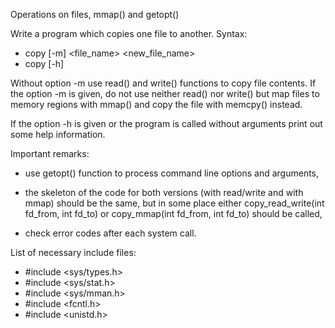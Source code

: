 Operations on files, mmap() and getopt()


Write a program which copies one file to another. Syntax:

  - copy [-m] <file_name> <new_file_name>
  - copy [-h]


Without option -m use read() and write() functions to copy file contents. If
the option -m is given, do not use neither read() nor write() but map files
to memory regions with mmap() and copy the file with memcpy() instead.

If the option -h is given or the program is called without arguments print
out some help information.  

Important remarks: 

- use getopt() function to process command line options and arguments,

- the skeleton of the code for both versions (with read/write and with mmap)
  should be the same, but in some place either copy_read_write(int fd_from,
  int fd_to) or copy_mmap(int fd_from, int fd_to) should be called,

- check error codes after each system call.

List of necessary include files:

- #include <sys/types.h>
- #include <sys/stat.h>
- #include <sys/mman.h>
- #include <fcntl.h>
- #include <unistd.h>
